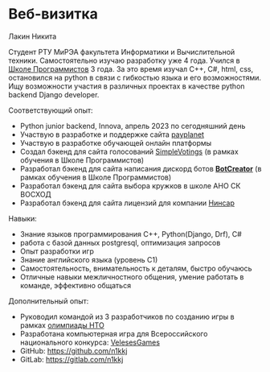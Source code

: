 # Веб-визитка

Лакин Никита

Студент РТУ МиРЭА факультета Информатики и Вычислительной техники. Самостоятельно изучаю разработку уже 4 года. Учился в [Школе Программистов](https://informatics.ru/branches/prospektmira/?utm_medium=maps&utm_source=yamaps&ysclid=lqqk4zzk0897294546) 3 года. За это время изучал C++, C#, html, css, остановился на python в связи с гибкостью языка и его возможностями. Ищу возможности участия в различных проектах в качестве python backend Django developer.

Соответствующий опыт:

- Python junior backend, Innova, апрель 2023 по сегодняшний день
- Участвую в разработке и поддержке сайта [payplanet](https://payplanet.com/)
- Участвую в разработке обучающей онлайн платформы
- Создал бэкенд для сайта голосований [SimpleVotings](https://gitlab.com/n1kkj/simple_votings) (в рамках обучения в Школе Программистов)
- Разработал бэкенд для сайта написания дискорд ботов [**BotCreator**](https://gitlab.com/n1kkj/botcreator)  (в рамках обучения в Школе Программистов)
- Разработал бэкенд для сайта выбора кружков в школе АНО СК ВОСХОД
- Разработал бэкенд для сайта лицензий для компании [Нинсар](https://ninsar.pro/)

Навыки:

- Знание языков программирования C++, Python(Django, Drf), C#
- работа с базой данных postgresql, оптимизация запросов
- Опыт разработки игр
- Знание английского языка (уровень С1)
- Самостоятельность, внимательность к деталям, быстро обучаюсь
- Отличные навыки межличностного общения, умение работать в команде, эффективно общаться

Дополнительный опыт:

- Руководил командой из 3 разработчиков по созданию игры в рамках [олимпиады НТО](https://ntcontest.ru/?ysclid=lmq26tpsik835029106)
- [](https://ntcontest.ru/?ysclid=lmq26tpsik835029106) Разработана компьютерная игра для Всероссийского национального конкурса: [VelesesGames](https://gitlab.com/fomi4enok/final)
- GitHub: https://github.com/n1kkj
- GitLab: https://gitlab.com/n1kkj
